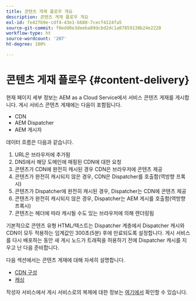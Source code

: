 ```yaml
---
title: 콘텐츠 게재 플로우 개요
description: 콘텐츠 게재 플로우 개요
exl-id: fe42fb9e-cdf4-43e1-b688-7cecf4124fa5
source-git-commit: f0edd0e3deeba89dcbd2dc1a07859138b24e2220
workflow-type: ht
source-wordcount: '207'
ht-degree: 100%

---
```


# 콘텐츠 게재 플로우 {#content-delivery}

현재 페이지 세부 정보는 AEM as a Cloud Service에서 서비스 콘텐츠 게재를 게시합니다. 게시 서비스 콘텐츠 게재에는 다음이 포함됩니다.

* CDN
* AEM Dispatcher
* AEM 게시자

데이터 흐름은 다음과 같습니다.

1. URL은 브라우저에 추가됨
1. DNS에서 해당 도메인에 매핑된 CDN에 대한 요청
1. 콘텐츠가 CDN에 완전히 캐시된 경우 CDN은 브라우저에 콘텐츠 제공
1. 콘텐츠가 완전히 캐시되지 않은 경우, CDN은 Dispatcher를 호출함(역방향 프록시)
1. 콘텐츠가 Dispatcher에 완전히 캐시된 경우, Dispatcher는 CDN에 콘텐츠 제공
1. 콘텐츠가 완전히 캐시되지 않은 경우, Dispatcher는 AEM 게시를 호출함(역방향 프록시)
1. 콘텐츠는 헤더에 따라 캐시될 수도 있는 브라우저에 의해 렌더링됨

기본적으로 콘텐츠 유형 HTML/텍스트는 Dispatcher 계층에서 Dispatcher 캐시와 CDN이 모두 적용하는 임계값인 300초(5분) 후에 만료되도록 설정합니다. 게시 서비스를 다시 배포하는 동안 새 게시 노드가 트래픽을 허용하기 전에 Dispatcher 캐시를 지우고 난 다음 준비합니다.

다음 섹션에서는 콘텐츠 게재에 대해 자세히 설명합니다.
* [CDN 구성](/help/implementing/dispatcher/cdn.md)
* [캐싱](/help/implementing/dispatcher/caching.md)


작성자 서비스에서 게시 서비스로의 복제에 대한 정보는 [여기에서](/help/operations/replication.md) 확인할 수 있습니다.

